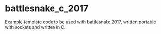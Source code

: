 # battlesnake_c_2017
Example template code to be used with battlesnake 2017, written portable with sockets and written in C.
